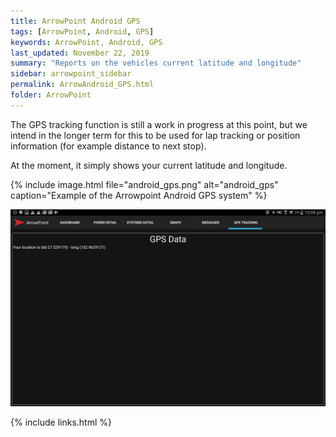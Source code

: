 ```yaml
---
title: ArrowPoint Android GPS
tags: [ArrowPoint, Android, GPS]
keywords: ArrowPoint, Android, GPS
last_updated: November 22, 2019
summary: "Reports on the vehicles current latitude and longitude"
sidebar: arrowpoint_sidebar
permalink: ArrowAndroid_GPS.html
folder: ArrowPoint
---
```


The GPS tracking function is still a work in progress at this point, but we intend in the longer term for this to be used for lap tracking or position information (for example distance to next stop).

At the moment, it simply shows your current latitude and longitude.

{% include image.html file="android_gps.png" alt="android_gps" caption="Example of the Arrowpoint Android GPS system" %}

![Example of the Arrowpoint Android GPS system](/images/android_gps.png)

{% include links.html %}
